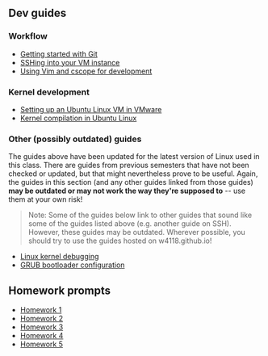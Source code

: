 ## Dev guides

### Workflow

- [Getting started with Git](./guides/git.md)
- [SSHing into your VM instance](./guides/ssh.md)
- [Using Vim and cscope for development](./guides/vim.md)

### Kernel development

- [Setting up an Ubuntu Linux VM in VMware](./guides/vm-setup.md)
- [Kernel compilation in Ubuntu Linux](./guides/kernel-compilation.md)

### Other (possibly outdated) guides

The guides above have been updated for the latest version of Linux used in this class. There are guides from previous semesters that have not been checked or updated, but that might nevertheless prove to be useful. Again, the guides in this section (and any other guides linked from those guides) **may be outdated or may not work the way they're supposed to** -- use them at your own risk!

> Note: Some of the guides below link to other guides that sound like some of the guides listed above (e.g. another guide on SSH). However, these guides may be outdated. Wherever possible, you should try to use the guides hosted on w4118.github.io!

- [Linux kernel debugging](https://columbia-os.github.io/dev-guides/kernel-debugging.html)
- [GRUB bootloader configuration](https://columbia-os.github.io/dev-guides/bootloader-config.html)

## Homework prompts

- [Homework 1](https://www.cs.columbia.edu/~nieh/teaching/w4118/homeworks/hmwk1.html)
- [Homework 2](./homework/hw2.md)
- [Homework 3](./homework/hw3.md)
- [Homework 4](./homework/hw4.md)
- [Homework 5](./homework/hw5.md)
